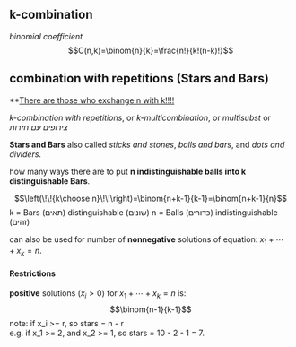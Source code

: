 ## k-combination
*binomial coefficient*
$$C(n,k)=\binom{n}{k}=\frac{n!}{k!(n-k)!}$$

## combination with repetitions (Stars and Bars)
**<u>There are those who exchange n with k!!!!</u>

*k-combination with repetitions*, or *k-multicombination*, or *multisubst* or *צירופים עם חזרות*

**Stars and Bars** also called *sticks and stones*, *balls and bars*, and *dots and dividers*.

how many ways there are to put **n indistinguishable balls into k distinguishable Bars**.

$$\left(\!\!{k\choose n}\!\!\right)=\binom{n+k-1}{k-1}=\binom{n+k-1}{n}$$
k = Bars (תאים) distinguishable (שונים)
n = Balls (כדורים) indistinguishable (זהים)

can also be used for number of **nonnegative** solutions of equation: $x_1+\cdots+x_k=n$.

#### Restrictions
**positive** solutions ($x_i > 0$) for $x_1+\cdots+x_k=n$ is: 
$$\binom{n-1}{k-1}$$
note: if x_i >= r, so stars = n - r  
e.g. if x_1 >= 2, and x_2 >= 1, so stars = 10 - 2 - 1 = 7.

